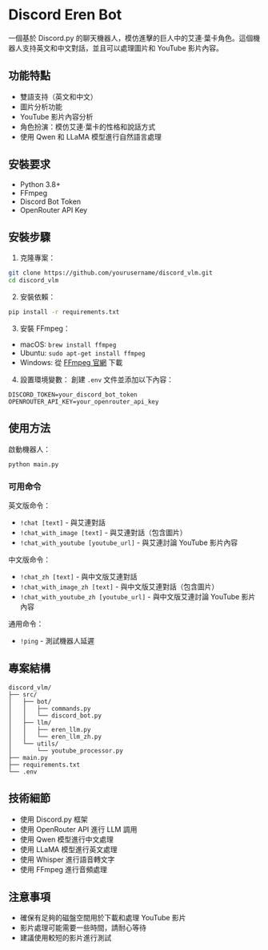 # Discord Eren Bot

一個基於 Discord.py 的聊天機器人，模仿進擊的巨人中的艾連·葉卡角色。這個機器人支持英文和中文對話，並且可以處理圖片和 YouTube 影片內容。

## 功能特點

- 雙語支持（英文和中文）
- 圖片分析功能
- YouTube 影片內容分析
- 角色扮演：模仿艾連·葉卡的性格和說話方式
- 使用 Qwen 和 LLaMA 模型進行自然語言處理

## 安裝要求

- Python 3.8+
- FFmpeg
- Discord Bot Token
- OpenRouter API Key

## 安裝步驟

1. 克隆專案：
```bash
git clone https://github.com/yourusername/discord_vlm.git
cd discord_vlm
```

2. 安裝依賴：
```bash
pip install -r requirements.txt
```

3. 安裝 FFmpeg：
- macOS: `brew install ffmpeg`
- Ubuntu: `sudo apt-get install ffmpeg`
- Windows: 從 [FFmpeg 官網](https://ffmpeg.org/download.html) 下載

4. 設置環境變數：
創建 `.env` 文件並添加以下內容：
```
DISCORD_TOKEN=your_discord_bot_token
OPENROUTER_API_KEY=your_openrouter_api_key
```

## 使用方法

啟動機器人：
```bash
python main.py
```

### 可用命令

英文版命令：
- `!chat [text]` - 與艾連對話
- `!chat_with_image [text]` - 與艾連對話（包含圖片）
- `!chat_with_youtube [youtube_url]` - 與艾連討論 YouTube 影片內容

中文版命令：
- `!chat_zh [text]` - 與中文版艾連對話
- `!chat_with_image_zh [text]` - 與中文版艾連對話（包含圖片）
- `!chat_with_youtube_zh [youtube_url]` - 與中文版艾連討論 YouTube 影片內容

通用命令：
- `!ping` - 測試機器人延遲

## 專案結構

```
discord_vlm/
├── src/
│   ├── bot/
│   │   ├── commands.py
│   │   └── discord_bot.py
│   ├── llm/
│   │   ├── eren_llm.py
│   │   └── eren_llm_zh.py
│   └── utils/
│       └── youtube_processor.py
├── main.py
├── requirements.txt
└── .env
```

## 技術細節

- 使用 Discord.py 框架
- 使用 OpenRouter API 進行 LLM 調用
- 使用 Qwen 模型進行中文處理
- 使用 LLaMA 模型進行英文處理
- 使用 Whisper 進行語音轉文字
- 使用 FFmpeg 進行音頻處理

## 注意事項

- 確保有足夠的磁盤空間用於下載和處理 YouTube 影片
- 影片處理可能需要一些時間，請耐心等待
- 建議使用較短的影片進行測試